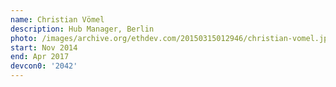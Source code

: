 ```yaml
---
name: Christian Vömel
description: Hub Manager, Berlin
photo: /images/archive.org/ethdev.com/20150315012946/christian-vomel.jpg
start: Nov 2014
end: Apr 2017
devcon0: '2042'
---
```


